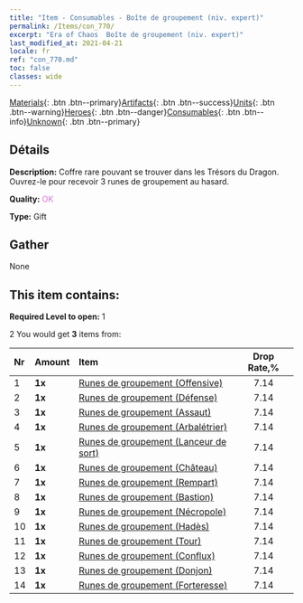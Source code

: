 ```yaml
---
title: "Item - Consumables - Boîte de groupement (niv. expert)"
permalink: /Items/con_770/
excerpt: "Era of Chaos  Boîte de groupement (niv. expert)"
last_modified_at: 2021-04-21
locale: fr
ref: "con_770.md"
toc: false
classes: wide
---
```

 [Materials](/fr/Items/){: .btn .btn--primary}[Artifacts](/fr/Items/Artifacts/){: .btn .btn--success}[Units](/fr/Items/Units/){: .btn .btn--warning}[Heroes](/fr/Items/Heroes/){: .btn .btn--danger}[Consumables](/fr/Items/Consumables/){: .btn .btn--info}[Unknown](/fr/Items/Unknown/){: .btn .btn--primary}

## Détails
 **Description:** Coffre rare pouvant se trouver dans les Trésors du Dragon. Ouvrez-le pour recevoir 3 runes de groupement au hasard.

 **Quality:** <span style="color: #DA70D6">OK</span>

 **Type:** Gift

## Gather

  None

## This item contains:

 **Required Level to open:** 1

 2 You would get **3** items  from:

  | Nr | Amount |     Item    | Drop Rate,% |
  |:---|:-------|:------------|:---------:|
  | 1 |  **1x** | [Runes de groupement (Offensive)](/fr/Items/con_734/) | 7.14 | 
  | 2 |  **1x** | [Runes de groupement (Défense)](/fr/Items/con_739/) | 7.14 | 
  | 3 |  **1x** | [Runes de groupement (Assaut)](/fr/Items/con_741/) | 7.14 | 
  | 4 |  **1x** | [Runes de groupement (Arbalétrier)](/fr/Items/con_742/) | 7.14 | 
  | 5 |  **1x** | [Runes de groupement (Lanceur de sort)](/fr/Items/con_746/) | 7.14 | 
  | 6 |  **1x** | [Runes de groupement (Château)](/fr/Items/con_752/) | 7.14 | 
  | 7 |  **1x** | [Runes de groupement (Rempart)](/fr/Items/con_753/) | 7.14 | 
  | 8 |  **1x** | [Runes de groupement (Bastion)](/fr/Items/con_754/) | 7.14 | 
  | 9 |  **1x** | [Runes de groupement (Nécropole)](/fr/Items/con_755/) | 7.14 | 
  | 10 |  **1x** | [Runes de groupement (Hadès)](/fr/Items/con_777/) | 7.14 | 
  | 11 |  **1x** | [Runes de groupement (Tour)](/fr/Items/con_785/) | 7.14 | 
  | 12 |  **1x** | [Runes de groupement (Conflux)](/fr/Items/con_791/) | 7.14 | 
  | 13 |  **1x** | [Runes de groupement (Donjon)](/fr/Items/con_792/) | 7.14 | 
  | 14 |  **1x** | [Runes de groupement (Forteresse)](/fr/Items/con_818/) | 7.14 | 
